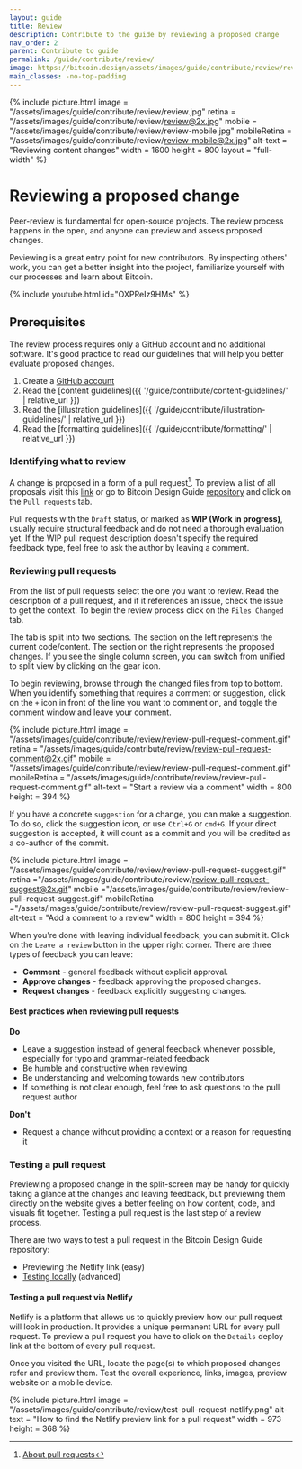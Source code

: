 ```yaml
---
layout: guide
title: Review
description: Contribute to the guide by reviewing a proposed change
nav_order: 2
parent: Contribute to guide
permalink: /guide/contribute/review/
image: https://bitcoin.design/assets/images/guide/contribute/review/review-preview.jpg
main_classes: -no-top-padding
---
```


{% include picture.html
   image = "/assets/images/guide/contribute/review/review.jpg"
   retina = "/assets/images/guide/contribute/review/review@2x.jpg"
   mobile = "/assets/images/guide/contribute/review/review-mobile.jpg"
   mobileRetina = "/assets/images/guide/contribute/review/review-mobile@2x.jpg"
   alt-text = "Reviewing content changes"
   width = 1600
   height = 800
   layout = "full-width"
%}

# Reviewing a proposed change

Peer-review is fundamental for open-source projects. The review process happens in the open, and anyone can preview and assess proposed changes.

Reviewing is a great entry point for new contributors. By inspecting others' work, you can get a better insight into the project, familiarize yourself with our processes and learn about Bitcoin.

{% include youtube.html id="OXPReIz9HMs" %}

## Prerequisites

The review process requires only a GitHub account and no additional software. It's good practice to read our guidelines that will help you better evaluate proposed changes.

1. Create a [GitHub account](https://github.com/)
2. Read the [content guidelines]({{ '/guide/contribute/content-guidelines/' | relative_url }})
3. Read the [illustration guidelines]({{ '/guide/contribute/illustration-guidelines/' | relative_url }})
4. Read the [formatting guidelines]({{ '/guide/contribute/formatting/' | relative_url }})

### Identifying what to review

A change is proposed in a form of a pull request[^1]. To preview a list of all proposals visit this [link](https://github.com/BitcoinDesign/Guide/pulls) or go to Bitcoin Design Guide [repository](https://github.com/BitcoinDesign/Guide/) and click on the `Pull requests` tab.

Pull requests with the `Draft` status, or marked as **WIP (Work in progress)**, usually require structural feedback and do not need a thorough evaluation yet. If the WIP pull request description doesn't specify the required feedback type, feel free to ask the author by leaving a comment.

### Reviewing pull requests

From the list of pull requests select the one you want to review. Read the description of a pull request, and if it references an issue, check the issue to get the context. To begin the review process click on the `Files Changed` tab.

The tab is split into two sections. The section on the left represents the current code/content. The section on the right represents the proposed changes. If you see the single column screen, you can switch from unified to split view by clicking on the gear icon.

To begin reviewing, browse through the changed files from top to bottom. When you identify something that requires a comment or suggestion, click on the `+` icon in front of the line you want to comment on, and toggle the comment window and leave your comment.

{% include picture.html
   image = "/assets/images/guide/contribute/review/review-pull-request-comment.gif"
   retina = "/assets/images/guide/contribute/review/review-pull-request-comment@2x.gif"
   mobile = "/assets/images/guide/contribute/review/review-pull-request-comment.gif"
   mobileRetina = "/assets/images/guide/contribute/review/review-pull-request-comment.gif"
   alt-text = "Start a review via a comment"
   width = 800
   height = 394
%}

If you have a concrete `suggestion` for a change, you can make a suggestion. To do so, click the suggestion icon, or use `Ctrl+G` or `cmd+G`. If your direct suggestion is accepted, it will count as a commit and you will be credited as a co-author of the commit.

{% include picture.html
   image = "/assets/images/guide/contribute/review/review-pull-request-suggest.gif"
   retina ="/assets/images/guide/contribute/review/review-pull-request-suggest@2x.gif"
   mobile ="/assets/images/guide/contribute/review/review-pull-request-suggest.gif"
   mobileRetina ="/assets/images/guide/contribute/review/review-pull-request-suggest.gif"
   alt-text = "Add a comment to a review"
   width = 800
   height = 394
%}

When you're done with leaving individual feedback, you can submit it. Click on the `Leave a review` button in the upper right corner. There are three types of feedback you can leave:

- **Comment** - general feedback without explicit approval.
- **Approve changes** - feedback approving the proposed changes.
- **Request changes** - feedback explicitly suggesting changes.

#### Best practices when reviewing pull requests

**Do**

- Leave a suggestion instead of general feedback whenever possible, especially for typo and grammar-related feedback
- Be humble and constructive when reviewing
- Be understanding and welcoming towards new contributors
- If something is not clear enough, feel free to ask questions to the pull request author

**Don't**
- Request a change without providing a context or a reason for requesting it

### Testing a pull request
Previewing a proposed change in the split-screen may be handy for quickly taking a glance at the changes and leaving feedback, but previewing them directly on the website gives a better feeling on how content, code, and visuals fit together. Testing a pull request is the last step of a review process.

There are two ways to test a pull request in the Bitcoin Design Guide repository:
- Previewing the Netlify link (easy)
- [Testing locally](https://github.com/BitcoinDesign/Guide#how-to-build-and-run-the-site-locally) (advanced)

#### Testing a pull request via Netlify

Netlify is a platform that allows us to quickly preview how our pull request will look in production. It provides a unique permanent URL for every pull request. To preview a pull request you have to click on the `Details` deploy link at the bottom of every pull request.

Once you visited the URL, locate the page(s) to which proposed changes refer and preview them. Test the overall experience, links, images, preview website on a mobile device.

{% include picture.html
   image = "/assets/images/guide/contribute/review/test-pull-request-netlify.png"
   alt-text = "How to find the Netlify preview link for a pull request"
   width = 973
   height = 368
%}

[^1]:[About pull requests](https://docs.github.com/en/github/collaborating-with-issues-and-pull-requests/about-pull-requests)

